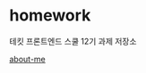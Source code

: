 # homework

테킷 프론트엔드 스쿨 12기 과제 저장소

[about-me](https://github.com/MinQyu/homework/blob/main/about-me.md)
